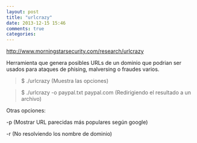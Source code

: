 ```yaml
---
layout: post
title: "urlcrazy"
date: 2013-12-15 15:46
comments: true
categories: 
---
```

http://www.morningstarsecurity.com/research/urlcrazy

Herramienta que genera posibles URLs de un dominio que podrian ser usados para ataques de phising, malversing o fraudes varios.

>$ ./urlcrazy (Muestra las opciones)

>$ ./urlcrazy -o paypal.txt paypal.com (Redirigiendo el resultado a un archivo)

Otras opciones:

-p (Mostrar URL parecidas más populares según google)

-r (No resolviendo los nombre de dominio)

